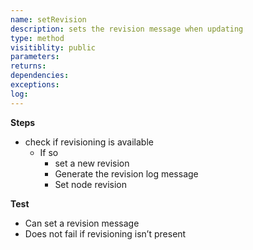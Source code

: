 ```yaml
---
name: setRevision
description: sets the revision message when updating
type: method
visitiblity: public
parameters: 
returns: 
dependencies:
exceptions:
log:
---
```



**Steps**
- check if revisioning is available
	- If so
		- set a new revision
		- Generate the revision log message
		- Set node revision

**Test**
- Can set a revision message
- Does not fail if revisioning isn’t present

